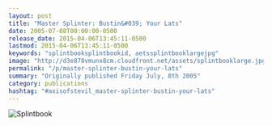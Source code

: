 ```yaml
---
layout: post
title: "Master Splinter: Bustin&#039; Your Lats"
date: 2005-07-08T00:00:00-0500
release_date: 2015-04-06T13:45:11-0500
lastmod: 2015-04-06T13:45:11-0500
keywords: "splintbooksplintbookid, aetssplintbooklargejpg"
image: "http://d3e878vmunx8cm.cloudfront.net/assets/splintbooklarge.jpg"
permalink: "/p/master-splinter-bustin-your-lats"
summary: "Originally published Friday July, 8th 2005"
category: publications
hashtag: "#axisofstevil_master-splinter-bustin-your-lats"
---
```


[id_1]: http://d3e878vmunx8cm.cloudfront.net/assets/splintbooklarge.jpg "Splintbook"
![Splintbook][id_1]
